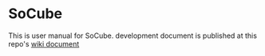 # SoCube
This is user manual for SoCube. development document is published at this repo's [wiki document](https://github.com/GCS-ZHN/socube-docs/wiki/socube%E7%94%A8%E6%88%B7%E6%89%8B%E5%86%8C%E7%BB%B4%E6%8A%A4%E6%B5%81%E7%A8%8B)